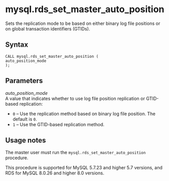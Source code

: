 # mysql\.rds\_set\_master\_auto\_position<a name="mysql_rds_set_master_auto_position"></a>

Sets the replication mode to be based on either binary log file positions or on global transaction identifiers \(GTIDs\)\.

## Syntax<a name="mysql_rds_set_master_auto_position-syntax"></a>

 

```
CALL mysql.rds_set_master_auto_position (
auto_position_mode
);
```

## Parameters<a name="mysql_rds_set_master_auto_position-parameters"></a>

 *auto\_position\_mode*   
A value that indicates whether to use log file position replication or GTID\-based replication:  
+ `0` – Use the replication method based on binary log file position\. The default is `0`\.
+ `1` – Use the GTID\-based replication method\.

## Usage notes<a name="mysql_rds_set_master_auto_position-usage-notes"></a>

The master user must run the `mysql.rds_set_master_auto_position` procedure\.

This procedure is supported for MySQL 5\.7\.23 and higher 5\.7 versions, and RDS for MySQL 8\.0\.26 and higher 8\.0 versions\.